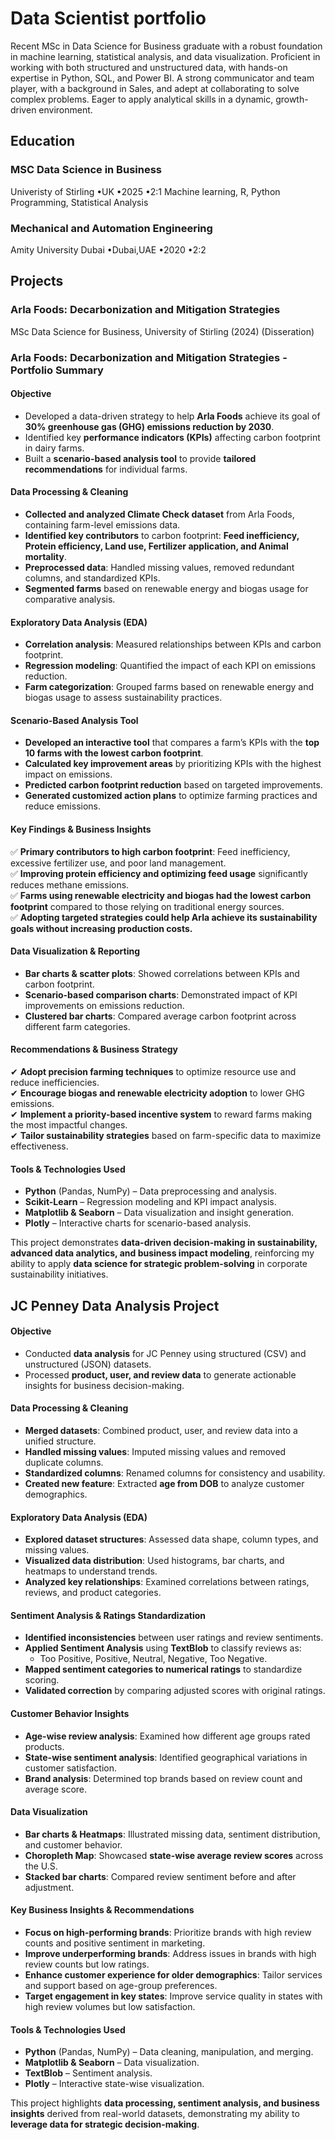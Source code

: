 # Data Scientist portfolio
Recent MSc in Data Science for Business graduate with a robust foundation in machine learning, statistical analysis, and data visualization. Proficient in working with both structured and unstructured data, with hands-on expertise in Python, SQL, and Power BI. A strong communicator and team player, with a background in Sales, and adept at collaborating to solve complex problems. Eager to apply analytical skills in a dynamic, growth-driven environment.

## Education
### MSC Data Science in Business
Univeristy of Stirling
•UK
•2025 
•2:1 
Machine learning, R, Python Programming, Statistical Analysis 

### Mechanical and Automation Engineering
Amity University Dubai 
•Dubai,UAE
•2020
•2:2

## Projects 
### Arla Foods: Decarbonization and Mitigation Strategies
MSc Data Science for Business, University of Stirling (2024) (Disseration)
### **Arla Foods: Decarbonization and Mitigation Strategies - Portfolio Summary**  

#### **Objective**  
- Developed a data-driven strategy to help **Arla Foods** achieve its goal of **30% greenhouse gas (GHG) emissions reduction by 2030**.  
- Identified key **performance indicators (KPIs)** affecting carbon footprint in dairy farms.  
- Built a **scenario-based analysis tool** to provide **tailored recommendations** for individual farms.  

#### **Data Processing & Cleaning**  
- **Collected and analyzed Climate Check dataset** from Arla Foods, containing farm-level emissions data.  
- **Identified key contributors** to carbon footprint: **Feed inefficiency, Protein efficiency, Land use, Fertilizer application, and Animal mortality**.  
- **Preprocessed data**: Handled missing values, removed redundant columns, and standardized KPIs.  
- **Segmented farms** based on renewable energy and biogas usage for comparative analysis.  

#### **Exploratory Data Analysis (EDA)**  
- **Correlation analysis**: Measured relationships between KPIs and carbon footprint.  
- **Regression modeling**: Quantified the impact of each KPI on emissions reduction.  
- **Farm categorization**: Grouped farms based on renewable energy and biogas usage to assess sustainability practices.  

#### **Scenario-Based Analysis Tool**  
- **Developed an interactive tool** that compares a farm’s KPIs with the **top 10 farms with the lowest carbon footprint**.  
- **Calculated key improvement areas** by prioritizing KPIs with the highest impact on emissions.  
- **Predicted carbon footprint reduction** based on targeted improvements.  
- **Generated customized action plans** to optimize farming practices and reduce emissions.  

#### **Key Findings & Business Insights**  
✅ **Primary contributors to high carbon footprint**: Feed inefficiency, excessive fertilizer use, and poor land management.  
✅ **Improving protein efficiency and optimizing feed usage** significantly reduces methane emissions.  
✅ **Farms using renewable electricity and biogas had the lowest carbon footprint** compared to those relying on traditional energy sources.  
✅ **Adopting targeted strategies could help Arla achieve its sustainability goals without increasing production costs.**  

#### **Data Visualization & Reporting**  
- **Bar charts & scatter plots**: Showed correlations between KPIs and carbon footprint.  
- **Scenario-based comparison charts**: Demonstrated impact of KPI improvements on emissions reduction.  
- **Clustered bar charts**: Compared average carbon footprint across different farm categories.  

#### **Recommendations & Business Strategy**  
✔ **Adopt precision farming techniques** to optimize resource use and reduce inefficiencies.  
✔ **Encourage biogas and renewable electricity adoption** to lower GHG emissions.  
✔ **Implement a priority-based incentive system** to reward farms making the most impactful changes.  
✔ **Tailor sustainability strategies** based on farm-specific data to maximize effectiveness.  

#### **Tools & Technologies Used**  
- **Python** (Pandas, NumPy) – Data preprocessing and analysis.  
- **Scikit-Learn** – Regression modeling and KPI impact analysis.  
- **Matplotlib & Seaborn** – Data visualization and insight generation.  
- **Plotly** – Interactive charts for scenario-based analysis.  

This project demonstrates **data-driven decision-making in sustainability, advanced data analytics, and business impact modeling**, reinforcing my ability to apply **data science for strategic problem-solving** in corporate sustainability initiatives. 

## **JC Penney Data Analysis Project**  

#### **Objective**  
- Conducted **data analysis** for JC Penney using structured (CSV) and unstructured (JSON) datasets.  
- Processed **product, user, and review data** to generate actionable insights for business decision-making.  

#### **Data Processing & Cleaning**  
- **Merged datasets**: Combined product, user, and review data into a unified structure.  
- **Handled missing values**: Imputed missing values and removed duplicate columns.  
- **Standardized columns**: Renamed columns for consistency and usability.  
- **Created new feature**: Extracted **age from DOB** to analyze customer demographics.  

#### **Exploratory Data Analysis (EDA)**  
- **Explored dataset structures**: Assessed data shape, column types, and missing values.  
- **Visualized data distribution**: Used histograms, bar charts, and heatmaps to understand trends.  
- **Analyzed key relationships**: Examined correlations between ratings, reviews, and product categories.  

#### **Sentiment Analysis & Ratings Standardization**  
- **Identified inconsistencies** between user ratings and review sentiments.  
- **Applied Sentiment Analysis** using **TextBlob** to classify reviews as:  
  - Too Positive, Positive, Neutral, Negative, Too Negative.  
- **Mapped sentiment categories to numerical ratings** to standardize scoring.  
- **Validated correction** by comparing adjusted scores with original ratings.  

#### **Customer Behavior Insights**  
- **Age-wise review analysis**: Examined how different age groups rated products.  
- **State-wise sentiment analysis**: Identified geographical variations in customer satisfaction.  
- **Brand analysis**: Determined top brands based on review count and average score.  

#### **Data Visualization**  
- **Bar charts & Heatmaps**: Illustrated missing data, sentiment distribution, and customer behavior.  
- **Choropleth Map**: Showcased **state-wise average review scores** across the U.S.  
- **Stacked bar charts**: Compared review sentiment before and after adjustment.  

#### **Key Business Insights & Recommendations**  
- **Focus on high-performing brands**: Prioritize brands with high review counts and positive sentiment in marketing.  
- **Improve underperforming brands**: Address issues in brands with high review counts but low ratings.  
- **Enhance customer experience for older demographics**: Tailor services and support based on age-group preferences.  
- **Target engagement in key states**: Improve service quality in states with high review volumes but low satisfaction.  

#### **Tools & Technologies Used**  
- **Python** (Pandas, NumPy) – Data cleaning, manipulation, and merging.  
- **Matplotlib & Seaborn** – Data visualization.  
- **TextBlob** – Sentiment analysis.  
- **Plotly** – Interactive state-wise visualization.  

This project highlights **data processing, sentiment analysis, and business insights** derived from real-world datasets, demonstrating my ability to **leverage data for strategic decision-making**.
